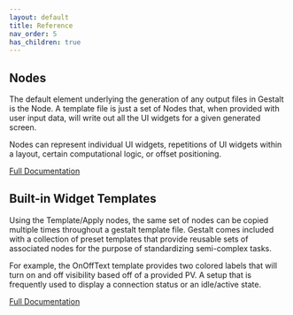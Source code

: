 ```yaml
---
layout: default
title: Reference
nav_order: 5
has_children: true
---
```


## Nodes

The default element underlying the generation of any output files in Gestalt is
the Node. A template file is just a set of Nodes that, when provided with user 
input data, will write out all the UI widgets for a given generated screen.

Nodes can represent individual UI widgets, repetitions of UI widgets within a layout,
certain computational logic, or offset positioning.

[Full Documentation](nodes/index.md)


## Built-in Widget Templates

Using the Template/Apply nodes, the same set of nodes can be copied multiple times
throughout a gestalt template file. Gestalt comes included with a collection of preset 
templates that provide reusable sets of associated nodes for the purpose of standardizing
semi-complex tasks. 

For example, the OnOffText template provides two colored labels that will turn on and off
visibility based off of a provided PV. A setup that is frequently used to display a
connection status or an idle/active state.

[Full Documentation](templates/index.md)
